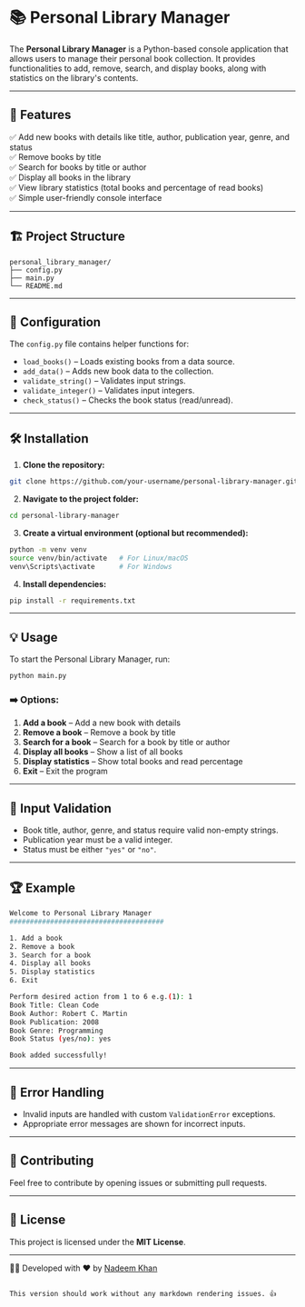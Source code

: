 
# 📚 Personal Library Manager

The **Personal Library Manager** is a Python-based console application that allows users to manage their personal book collection. It provides functionalities to add, remove, search, and display books, along with statistics on the library's contents.

---

## 🚀 Features

✅ Add new books with details like title, author, publication year, genre, and status  
✅ Remove books by title  
✅ Search for books by title or author  
✅ Display all books in the library  
✅ View library statistics (total books and percentage of read books)  
✅ Simple user-friendly console interface  

---

## 🏗️ Project Structure
```
personal_library_manager/
├── config.py
├── main.py
└── README.md
```

---

## 📂 Configuration
The `config.py` file contains helper functions for:
- `load_books()` – Loads existing books from a data source.
- `add_data()` – Adds new book data to the collection.
- `validate_string()` – Validates input strings.
- `validate_integer()` – Validates input integers.
- `check_status()` – Checks the book status (read/unread).

---

## 🛠️ Installation
1. **Clone the repository:**
```bash
git clone https://github.com/your-username/personal-library-manager.git
```

2. **Navigate to the project folder:**
```bash
cd personal-library-manager
```

3. **Create a virtual environment (optional but recommended):**
```bash
python -m venv venv
source venv/bin/activate   # For Linux/macOS
venv\Scripts\activate      # For Windows
```

4. **Install dependencies:**
```bash
pip install -r requirements.txt
```

---

## 💡 Usage

To start the Personal Library Manager, run:
```bash
python main.py
```

### ➡️ Options:

1. **Add a book** – Add a new book with details  
2. **Remove a book** – Remove a book by title  
3. **Search for a book** – Search for a book by title or author  
4. **Display all books** – Show a list of all books  
5. **Display statistics** – Show total books and read percentage  
6. **Exit** – Exit the program  

---

## 🚦 Input Validation

- Book title, author, genre, and status require valid non-empty strings.  
- Publication year must be a valid integer.  
- Status must be either `"yes"` or `"no"`.  

---

## 🏆 Example
```bash
Welcome to Personal Library Manager
######################################

1. Add a book
2. Remove a book
3. Search for a book
4. Display all books
5. Display statistics
6. Exit

Perform desired action from 1 to 6 e.g.(1): 1
Book Title: Clean Code
Book Author: Robert C. Martin
Book Publication: 2008
Book Genre: Programming
Book Status (yes/no): yes

Book added successfully!
```

---

## 🚧 Error Handling

- Invalid inputs are handled with custom `ValidationError` exceptions.  
- Appropriate error messages are shown for incorrect inputs.  

---

## 📝 Contributing

Feel free to contribute by opening issues or submitting pull requests.

---

## 📄 License

This project is licensed under the **MIT License**.

---

👨‍💻 Developed with ❤️ by [Nadeem Khan](https://github.com/nadeemsangrasi)
```

This version should work without any markdown rendering issues. 👍
